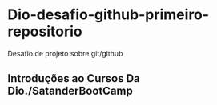 # Dio-desafio-github-primeiro-repositorio
Desafio de projeto sobre git/github
## Introduções ao Cursos Da Dio./SatanderBootCamp

